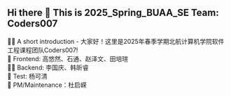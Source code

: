 ## Hi there 👋 This is 2025_Spring_BUAA_SE Team: Coders007

🙋‍♀️ A short introduction - 大家好！这里是2025年春季学期北航计算机学院软件工程课程团队Coders007! <br>
🌈 Frontend: 高悠然、石通、赵泽文、田培瑄 <br>
👩‍💻 Backend: 李国庆、韩昕睿 <br>
🍿 Test: 杨可清 <br>
🧙 PM/Maintenance：杜启嵘 <br>
